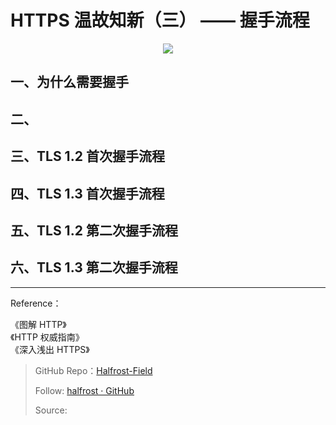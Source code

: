 # HTTPS 温故知新（三） —— 握手流程


<p align='center'>
<img src='https://ob6mci30g.qnssl.com/Blog/ArticleImage/97_0.png'>
</p>


## 一、为什么需要握手




## 二、



## 三、TLS 1.2 首次握手流程



## 四、TLS 1.3 首次握手流程


## 五、TLS 1.2 第二次握手流程


## 六、TLS 1.3 第二次握手流程


------------------------------------------------------

Reference：
  
《图解 HTTP》    
《HTTP 权威指南》  
《深入浅出 HTTPS》  


> GitHub Repo：[Halfrost-Field](HTTPS://github.com/halfrost/Halfrost-Field)
> 
> Follow: [halfrost · GitHub](HTTPS://github.com/halfrost)
>
> Source: []()